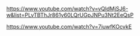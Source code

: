 https://www.youtube.com/watch?v=vQldMjSJ6-w&list=PLvTBThJr861y60LQrUGpJNPu3Nt2EeQsP

https://www.youtube.com/watch?v=7iuwfKOcvkE

